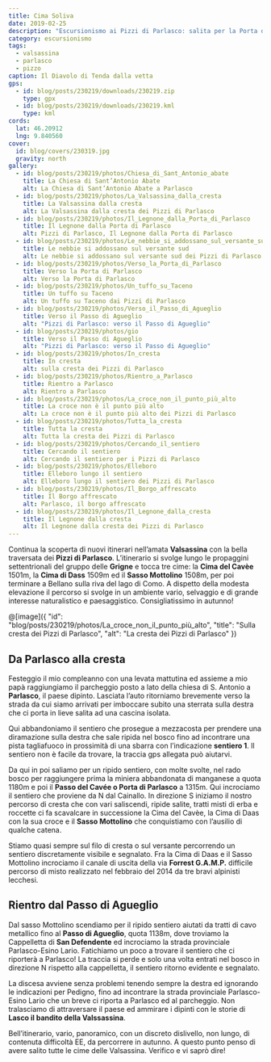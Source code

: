 ```yaml
---
title: Cima Soliva
date: 2019-02-25
description: "Escursionismo ai Pizzi di Parlasco: salita per la Porta di Parlasco e rientro ad anello per il Passo di Agueglio"
category: escursionismo
tags: 
  - valsassina
  - parlasco
  - pizzo
caption: Il Diavolo di Tenda dalla vetta
gps:
  - id: blog/posts/230219/downloads/230219.zip
    type: gpx
  - id: blog/posts/230219/downloads/230219.kml
    type: kml
cords:
  lat: 46.20912
  lng: 9.840560
cover:
  id: blog/covers/230319.jpg
  gravity: north
gallery:
  - id: blog/posts/230219/photos/Chiesa_di_Sant_Antonio_abate
    title: La Chiesa di Sant’Antonio Abate
    alt: La Chiesa di Sant’Antonio Abate a Parlasco
  - id: blog/posts/230219/photos/La_Valsassina_dalla_cresta
    title: La Valsassina dalla cresta
    alt: La Valsassina dalla cresta dei Pizzi di Parlasco
  - id: blog/posts/230219/photos/Il_Legnone_dalla_Porta_di_Parlasco
    title: Il Legnone dalla Porta di Parlasco
    alt: Pizzi di Parlasco, Il Legnone dalla Porta di Parlasco
  - id: blog/posts/230219/photos/Le_nebbie_si_addossano_sul_versante_sud
    title: Le nebbie si addossano sul versante sud
    alt: Le nebbie si addossano sul versante sud dei Pizzi di Parlasco
  - id: blog/posts/230219/photos/Verso_la_Porta_di_Parlasco
    title: Verso la Porta di Parlasco
    alt: Verso la Porta di Parlasco
  - id: blog/posts/230219/photos/Un_tuffo_su_Taceno
    title: Un tuffo su Taceno
    alt: Un tuffo su Taceno dai Pizzi di Parlasco
  - id: blog/posts/230219/photos/Verso_il_Passo_di_Agueglio
    title: Verso il Passo di Agueglio
    alt: "Pizzi di Parlasco: verso il Passo di Agueglio"
  - id: blog/posts/230219/photos/gio
    title: Verso il Passo di Agueglio
    alt: "Pizzi di Parlasco: verso il Passo di Agueglio"
  - id: blog/posts/230219/photos/In_cresta
    title: In cresta
    alt: sulla cresta dei Pizzi di Parlasco
  - id: blog/posts/230219/photos/Rientro_a_Parlasco
    title: Rientro a Parlasco
    alt: Rientro a Parlasco
  - id: blog/posts/230219/photos/La_croce_non_il_punto_più_alto
    title: La croce non è il punto più alto
    alt: La croce non è il punto più alto dei Pizzi di Parlasco
  - id: blog/posts/230219/photos/Tutta_la_cresta
    title: Tutta la cresta
    alt: Tutta la cresta dei Pizzi di Parlasco
  - id: blog/posts/230219/photos/Cercando_il_sentiero
    title: Cercando il sentiero
    alt: Cercando il sentiero per i Pizzi di Parlasco
  - id: blog/posts/230219/photos/Elleboro
    title: Elleboro lungo il sentiero
    alt: Elleboro lungo il sentiero dei Pizzi di Parlasco
  - id: blog/posts/230219/photos/Il_Borgo_affrescato
    title: Il Borgo affrescato
    alt: Parlasco, il borgo affrescato
  - id: blog/posts/230219/photos/Il_Legnone_dalla_cresta
    title: Il Legnone dalla cresta
    alt: Il Legnone dalla cresta dei Pizzi di Parlasco
---
```


Continua la scoperta di nuovi itinerari nell’amata **Valsassina** con la bella traversata dei **Pizzi di Parlasco**. L’itinerario si svolge lungo le propaggini settentrionali del gruppo delle **Grigne** e tocca tre cime: la **Cima del Cavèe** 1501m, la **Cima di Dass** 1509m ed il **Sasso Mottolino** 1508m, per poi terminare a Bellano sulla riva del lago di Como. A dispetto della modesta elevazione il percorso si svolge in un ambiente vario, selvaggio e di grande interesse naturalistico e paesaggistico. Consigliatissimo in autunno!

@[image]({ "id": "blog/posts/230219/photos/La_croce_non_il_punto_più_alto", "title": "Sulla cresta dei Pizzi di Parlasco", "alt": "La cresta dei Pizzi di Parlasco" })

## Da Parlasco alla cresta

Festeggio il mio compleanno con una levata mattutina ed assieme a mio papà raggiungiamo il parcheggio posto a lato della chiesa di S. Antonio a **Parlasco**, il paese dipinto. Lasciata l’auto ritorniamo brevemente verso la strada da cui siamo arrivati per imboccare subito una sterrata sulla destra che ci porta in lieve salita ad una cascina isolata. 

Qui abbandoniamo il sentiero che prosegue a mezzacosta per prendere una diramazione sulla destra che sale ripida nel bosco fino ad incontrare una pista tagliafuoco in prossimità di una sbarra con l’indicazione **sentiero 1**. Il sentiero non è facile da trovare, la traccia gps allegata può aiutarvi.

Da qui in poi saliamo per un ripido sentiero, con molte svolte, nel rado bosco per raggiungere prima la miniera abbandonata di manganese a quota 1180m e poi il **Passo del Cavée o Porta di Parlasco** a 1315m. Qui incrociamo il sentiero che proviene da N dal Cainallo. In direzione S iniziamo il nostro percorso di cresta che con vari saliscendi, ripide salite, tratti misti di erba e roccette ci fa scavalcare in successione la Cima del Cavèe, la Cima di Daas con la sua croce e il **Sasso Mottolino** che conquistiamo con l’ausilio di qualche catena.

Stiamo quasi sempre sul filo di cresta o sul versante percorrendo un sentiero discretamente visibile e segnalato. Fra la Cima di Daas e il Sasso Mottolino incrociamo il canale di uscita della via **Forrest G.A.M.P.**  difficile percorso di misto realizzato nel febbraio del 2014 da tre bravi alpinisti lecchesi.

## Rientro dal Passo di Agueglio

Dal sasso Mottolino scendiamo per il ripido sentiero aiutati da tratti di cavo metallico fino al **Passo di Agueglio**, quota 1138m, dove troviamo la Cappelletta di **San Defendente** ed incrociamo la strada provinciale Parlasco-Esino Lario. Fatichiamo un poco a trovare il sentiero che ci riporterà a Parlasco! La traccia si perde e solo una volta entrati nel bosco in direzione N rispetto alla cappelletta, il sentiero ritorno evidente e segnalato. 

La discesa avviene senza problemi tenendo sempre la destra ed ignorando le indicazioni per Pedigno, fino ad incontrare la strada provinciale Parlasco-Esino Lario che un breve ci riporta a Parlasco ed al parcheggio. Non tralasciamo di attraversare il paese ed ammirare i dipinti con le storie di **Lasco il bandito della Valssassina**.

Bell’itinerario, vario, panoramico, con un discreto dislivello, non lungo, di contenuta difficoltà EE, da percorrere in autunno. A questo punto penso di avere salito tutte le cime delle Valsassina. Verifico e vi saprò dire!